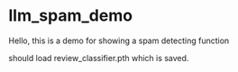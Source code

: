 # llm_spam_demo
Hello, this is a demo for showing a spam detecting function

should load review_classifier.pth which is saved.
